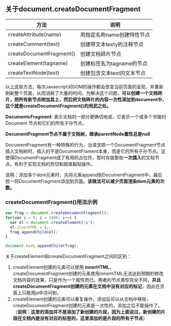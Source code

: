 ## 关于document.createDocumentFragment

| 方法                       | 说明               |
| ------------------------ | ---------------- |
| createAttribute(name)    | 用指定名称name创建特性节点  |
| createComment(text)      | 创建带文本texty的注释节点  |
| createDocumentFragment() | 创建文档碎片节点         |
| createElement(tagname)   | 创建标签名为tagname的节点 |
| createTextNode(text)     | 创建包含文本text的文本节点  |



以上这些方法，每次Javascript对DOM的操作都会改变当前页面的呈现，并重新刷新整个页面，从而消耗了大量的时间。为解决这个问题，**可以创建一个文档碎片，把所有新节点附加其上，然后把文档碎片的内容一次性添加到document中，这个就是createDocumentFragment()的用武之处。**



**DocumentcFragment**: 表示文档的一部分更确切地说，它表示一个或多个邻接的 Document 节点和它们的所有子孙节点。

**DocumentFragment节点不属于文档树，继承parentNode属性总是null**

DocumentFragment有一种特殊的行为，当请求把一个DocumentFragment节点插入文档树时，插入的不是DocumentFrament本身，而是它的所有子孙节点。这使得DocumentFragment成了有用的占位符，暂时存放那些**一次插入**的文档节点。有利于实现文档的剪切和赋值黏贴操作。



说明：添加多个dom元素时，先将元素append到DocumentFragment中，最后统一将DocumentFragment添加到页面。**该做法可以减少页面渲染dom元素的次数。**

### createDocumentFragment()用法示例

```javascript
var frag = document.createDocumentFragment();
for(var i = 0; i < 1000; i++) {
  var el = document.createElement('p');
  el.innerHTML = i;
  frag.appendChild(el);
}

document.body.appendChild(frag);
```



关于createElement和createDocumentFragment之间的区别：

1. createElement创建的元素可以使用 **innerHTML**，createDocumentFragment创建的元素使用innerHTML无法达到预期的修改文档内容的效果，只是作为一个属性而已。两者的节点类型完全不同，**并且createDocumentFragment创建的元素在文档中没有对应的标记**，因此在页面上只能用js中访问到。
2. createElement创建的元素可以重复操作，添加后可以从文档中移除，createDocumentFragment创建的元素是一次性的，添加之后不能操作了。（**说明：这里的添加并不是添加了新创建的片段，因为上面说过，新创建的片段在文档内是没有对应的标签的，这里添加的是片段的所有子节点**）